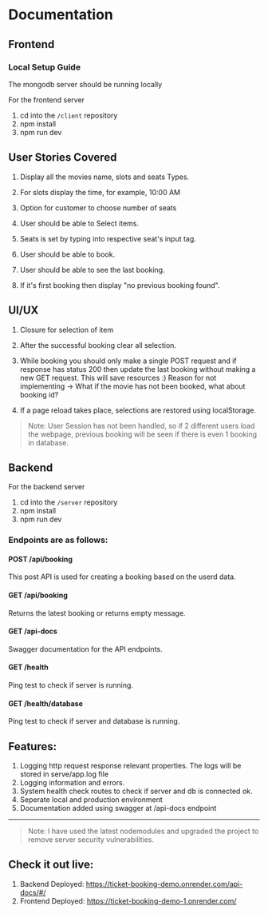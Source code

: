 
# Documentation

## Frontend

### Local Setup Guide

The mongodb server should be running locally


For the frontend server

1. cd into the `/client` repository
2. npm install
3. npm run dev


## User Stories Covered

1. Display all the movies name, slots and seats Types.

2. For slots display the time, for example, 10:00 AM

3. Option for customer to choose number of seats

4. User should be able to Select items.

5. Seats is set by typing into respective seat's input tag.

6. User should be able to book.

7. User should be able to see the last booking.

8.  If it's first booking then display "no previous booking 
found".

## UI/UX

1. Closure for selection of item

2. After the successful booking clear all selection.

3. While booking you should only make a single POST request and if response has status 200 then update the last booking without making a new GET request. This will save resources :)
Reason for not implementing -> What if the movie has not been booked, what about booking id?

4. If a page reload takes place, selections are restored using localStorage.


> Note: User Session has not been handled, so if 2 different users load the webpage, previous booking will be seen if there is even 1 booking in database.

## Backend

For the backend server

1. cd into the `/server` repository
2. npm install
3. npm run dev

### Endpoints are as follows:

#### POST /api/booking

This post API is used for creating a booking based on the userd data.

#### GET /api/booking

Returns the latest booking or returns empty message.


#### GET /api-docs

Swagger documentation for the API endpoints.

#### GET /health

Ping test to check if server is running.

#### GET /health/database

Ping test to check if server and database is running.

## Features:

1. Logging http request response relevant properties. The logs will be stored in serve/app.log file
2. Logging information and errors.
3. System health check routes to check if server and db is connected ok.
4. Seperate local and production environment
5. Documentation added using swagger at <url>/api-docs endpoint

---

> Note: I have used the latest nodemodules and upgraded the project to remove server security vulnerabilities.

## Check it out live:

1. Backend Deployed: https://ticket-booking-demo.onrender.com/api-docs/#/ 
2. Frontend Deployed: https://ticket-booking-demo-1.onrender.com/




